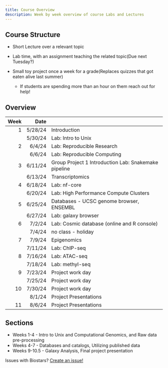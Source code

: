 ```yaml
---
title: Course Overview
description: Week by week overview of course Labs and Lectures
---
```


## Course Structure

- Short Lecture over a relevant topic
- Lab time, with an assignment teaching the related topic(Due next Tuesday?)

- Small toy project once a week for a grade(Replaces quizzes that got eaten alive last summer)
  - If students are spending more than an hour on them reach out for help!

## Overview

| Week |    Date |                                                      |
| ---: | ------: | ---------------------------------------------------- |
|    1 | 5/28/24 | Introduction                                         |
|      | 5/30/24 | Lab: Intro to Unix                                   |
|    2 |  6/4/24 | Lab: Reproducible Research                                                                               |
|      |  6/6/24 | Lab: Reproducible Computing                          |
|    3 | 6/11/24 | Group Project 1 Introduction Lab: Snakemake pipeline |
|      | 6/13/24 | Transcriptomics                                      |
|    4 | 6/18/24 | Lab: nf-core                                         |
|      | 6/20/24 | Lab: High Performance Compute Clusters               |
|    5 | 6/25/24 | Databases - UCSC genome browser, ENSEMBL             |
|      | 6/27/24 | Lab: galaxy browser                                  |
|    6 |  7/2/24 | Lab: Cosmic database (online and R console)          |
|      |  7/4/24 | no class - holiday                                   |
|    7 |  7/9/24 | Epigenomics                                          |
|      | 7/11/24 | Lab: ChIP-seq                                        |
|    8 | 7/16/24 | Lab: ATAC-seq                                        |
|      | 7/18/24 | Lab: methyl-seq                                     |
|    9 | 7/23/24 | Project work day                                     |
|      | 7/25/24 | Project work day                                     |
|   10 | 7/30/24 | Project work day                                     |
|      |  8/1/24 | Project Presentations                                |
|   11 |  8/6/24 | Project Presentations                                |

## Sections

- Weeks 1-4 - Intro to Unix and Computational Genomics, and Raw data pre-processing
- Weeks 4-7 - Databases and catalogs, Utilizing published data
- Weeks 9-10.5 - Galaxy Analysis, Final project presentation

Issues with Biostars? [Create an issue!](https://github.com/biostars/biostar-handbook/issues/new)
